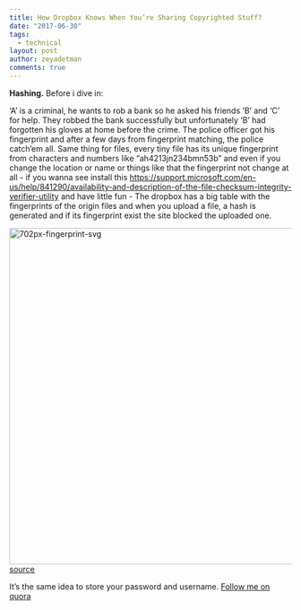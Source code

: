 ```yaml
---
title: How Dropbox Knows When You’re Sharing Copyrighted Stuff?
date: "2017-06-30"
tags:
  - technical
layout: post
author: zeyadetman
comments: true
---
```


<div dir="ltr"><strong>Hashing.</strong>
Before i dive in:

‘A’ is a criminal, he wants to rob a bank so he asked his friends ‘B’ and ‘C’ for help. They robbed the bank successfully but unfortunately ‘B’ had forgotten his gloves at home before the crime. The police officer got his fingerprint and after a few days from fingerprint matching, the police catch’em all.
Same thing for files, every tiny file has its unique fingerprint from characters and numbers like “ah4213jn234bmn53b” and even if you change the location or name or things like that the fingerprint not change at all - if you wanna see install this <a href="https://support.microsoft.com/en-us/help/841290/availability-and-description-of-the-file-checksum-integrity-verifier-utility" target="_blank" rel="noopener noreferrer">https://support.microsoft.com/en-us/help/841290/availability-and-description-of-the-file-checksum-integrity-verifier-utility</a> and have little fun - The dropbox has a big table with the fingerprints of the origin files and when you upload a file, a hash is generated and if its fingerprint exist the site blocked the uploaded one.

<img class="alignnone size-full wp-image-1763 img-fluid" src="https://upload.wikimedia.org/wikipedia/commons/thumb/0/09/Fingerprint.svg/702px-Fingerprint.svg.png" alt="702px-fingerprint-svg" width="702" height="600" /> <a href="https://upload.wikimedia.org/wikipedia/commons/thumb/0/09/Fingerprint.svg/702px-Fingerprint.svg.png" target="_blank" rel="noopener noreferrer">source</a><br>

It’s the same idea to store your password and username.
<a href="https://www.quora.com/profile/Zeyad-Etman" target="_blank" rel="noopener noreferrer">Follow me on quora</a>

</div>
